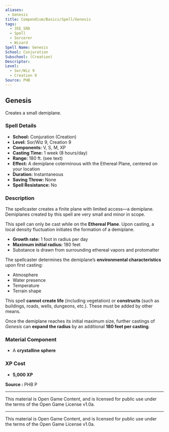 ```yaml
---
aliases:
 - Genesis
title: Compendium/Basics/Spell/Genesis
tags:  
  - 35E_SRD  
  - Spell  
  - Sorcerer  
  - Wizard  
Spell Name: Genesis
School: Conjuration
Subschool: (Creation)
Descriptor: 
Level:  
  - Sor/Wiz 9  
  - Creation 9  
Source: PHB
---
```


## Genesis

Creates a small demiplane.

### Spell Details

- **School:** Conjuration (Creation)  
- **Level:** Sor/Wiz 9, Creation 9  
- **Components:** V, S, M, XP  
- **Casting Time:** 1 week (8 hours/day)  
- **Range:** 180 ft. (see text)  
- **Effect:** A demiplane coterminous with the Ethereal Plane, centered on your location  
- **Duration:** Instantaneous  
- **Saving Throw:** None  
- **Spell Resistance:** No  

### Description

The spellcaster creates a finite plane with limited access—a demiplane. Demiplanes created by this spell are very small and minor in scope.

This spell can only be cast while on the **Ethereal Plane**. Upon casting, a local density fluctuation initiates the formation of a demiplane.  
- **Growth rate:** 1 foot in radius per day  
- **Maximum initial radius:** 180 feet  
- Substance is drawn from surrounding ethereal vapors and protomatter

The spellcaster determines the demiplane’s **environmental characteristics** upon first casting:
- Atmosphere  
- Water presence  
- Temperature  
- Terrain shape  

This spell **cannot create life** (including vegetation) or **constructs** (such as buildings, roads, wells, dungeons, etc.). These must be added by other means.

Once the demiplane reaches its initial maximum size, further castings of *Genesis* can **expand the radius** by an additional **180 feet per casting**.

### Material Component

- A **crystalline sphere**

### XP Cost

- **5,000 XP**


**Source :** PHB P

---

This material is Open Game Content, and is licensed for public use under  
the terms of the Open Game License v1.0a.

---

This material is Open Game Content, and is licensed for public use under the terms of the Open Game License v1.0a.
